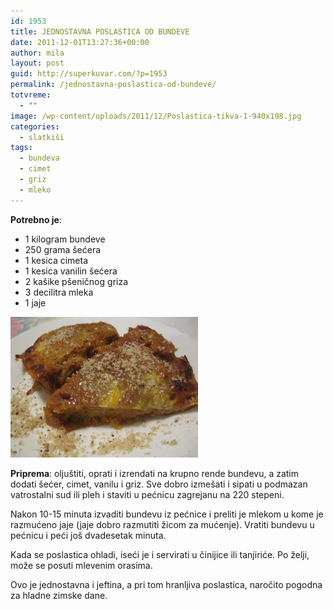```yaml
---
id: 1953
title: JEDNOSTAVNA POSLASTICA OD BUNDEVE
date: 2011-12-01T13:27:36+00:00
author: mila
layout: post
guid: http://superkuvar.com/?p=1953
permalink: /jednostavna-poslastica-od-bundeve/
totvreme:
  - ""
image: /wp-content/uploads/2011/12/Poslastica-tikva-1-940x198.jpg
categories:
  - slatkiši
tags:
  - bundeva
  - cimet
  - griz
  - mleko
---
```

**Potrebno je**:

  * 1 kilogram bundeve
  * 250 grama šećera
  * 1 kesica cimeta
  * 1 kesica vanilin šećera
  * 2 kašike pšeničnog griza
  * 3 decilitra mleka
  * 1 jaje

<img class="alignnone size-medium wp-image-2394" title="Poslastica-tikva (1)" src="/wp-content/uploads/2011/12/Poslastica-tikva-1-1024x768.jpg" alt="" width="300" height="225" /> 

**Priprema**: oljuštiti, oprati i izrendati na krupno rende bundevu, a zatim dodati šećer, cimet, vanilu i griz. Sve dobro izmešati i sipati u podmazan vatrostalni sud ili pleh i staviti u pećnicu zagrejanu na 220 stepeni.

Nakon 10-15 minuta izvaditi bundevu iz pećnice i preliti je mlekom u kome je razmućeno jaje (jaje dobro razmutiti žicom za mućenje). Vratiti bundevu u pećnicu i peći još dvadesetak minuta.

Kada se poslastica ohladi, iseći je i servirati u činijice ili tanjiriće. Po želji, može se posuti mlevenim orasima.

Ovo je jednostavna i jeftina, a pri tom hranljiva poslastica, naročito pogodna za hladne zimske dane.